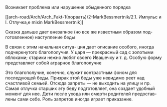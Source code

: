
Возникает проблема или нарушение обыденного порядка

[[arch-road/Arch/Arch_Fakt-1(порвать)/2-MarkBessmertnik/2.1. Импульс и I. Отлучка,е mixin MarkBessmertnik]]

Сказка дальше дает внезапное (но все же известным образом под-
готовленное) наступление беды

В связи с этим начальная ситуа-
ция дает описание особого, иногда подчеркнутого благополучия.
У царя — прекрасный сад с золотыми яблоками; старики нежно
любят своего Ивашечку и т. д. Особую форму представляет собой
аграрное благополучие

Это благополучие, конечно, служит контрастным фоном
для последующей беды. Призрак этой беды уже невидимо реет над
счастливой семьей. Отсюда запреты — не выходить на улицу и пр.
Самая отлучка старших эту беду подготовляет, она создает удобный
момент для нее. Дети после ухода или смерти родителей предостав-
лены сами себе. Роль запретов иногда играет приказание. 
